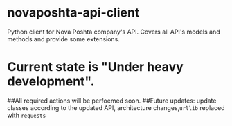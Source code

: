 # novaposhta-api-client
Python client for Nova Poshta company's API. Covers all API's models and methods and provide some extensions.
# Current state is "Under heavy development".
##All required actions will be perfoemed soon.
##Future updates: update classes according to the updated API, architecture changes,`urllib` replaced with `requests` 
